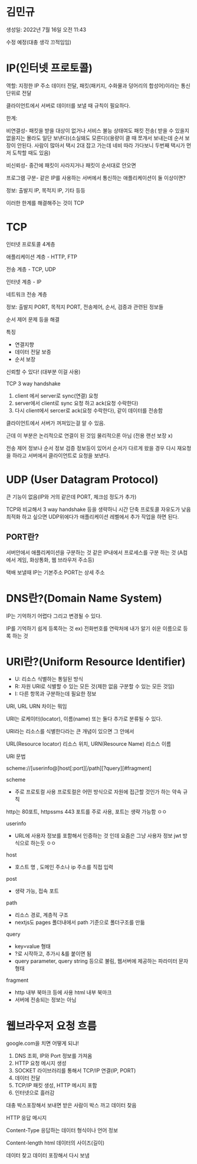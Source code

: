 # 김민규

생성일: 2022년 7월 16일 오전 11:43

수정 예정(대충 생각 끄적임임)

# IP(인터넷 프로토콜)

역할: 지정한 IP 주소 데이터 전달, 패킷(패키지, 수화물과 덩어리의 합성어)이라는 통신단위로 전달

클라이언트에서 서버로 데이터를 보낼 때 규칙이 필요하다.

한계:

비연결성- 패킷을 받을 대상이 없거나 서비스 불능 상태여도 패킷 전송( 받을 수 있을지 없을지는 몰라도 일단 보낸다)(소실돼도 모른다)(용량이 클 때 쪼개서 보내는데 순서 보장이 안된다. 사람이 많아서 택시 2대 잡고 가는데 네비 따라 가다보니 두번째 택시가 먼저 도착할 때도 있음)

비신뢰성- 중간에 패킷이 사라지거나 패킷이 순서대로 안오면

프로그램 구분- 같은 IP를 사용하는 서버에서 통신하는 애플리케이션이 둘 이상이면?

정보: 출발지 IP, 목적지 IP, 기타 등등

이러한 한계를 해결해주는 것이 TCP

# TCP

인터넷 프로토콜 4계층

애플리케이션 계층 - HTTP, FTP

전송 계층 - TCP, UDP

인터넷 계층 - IP

네트워크 전송 계층

정보: 출발지 PORT, 목적지 PORT, 전송제어, 순서, 검증과 관련된 정보들

순서 제어 문제 등을 해결

특징

- 연결지향
- 데이터 전달 보증
- 순서 보장

신뢰할 수 있다! (대부분 이걸 사용)

TCP 3 way handshake

1. client 에서 server로 sync(연결) 요청
2. server에서 client로 sync 요청 하고 ack(요청 수락한다)
3. 다시 client에서 sercer로 ack(요청 수락한다), 같이 데이터를 전송함

클라이언트에서 서버가 꺼져있는걸 알 수 있음.

근데 이 부분은 논리적으로 연결이 된 것임 물리적으론 아님 (전용 랜선 보장 x)

전송 제어 정보나 순서 정보 검증 정보등이 있어서 순서가 다르게 왔을 경우 다시 재요청을 하라고 서버에서 클라이언트로 요청을 보낸다.

# UDP (User Datagram Protocol)

큰 기능이 없음(IP와 거의 같은데 PORT, 체크섬 정도가 추가)

TCP와 비교해서 3 way handshake 등을 생략하니 시간 단축 프로토콜 자유도가 낮음 최적화 하고 싶으면 UDP위에다가 애플리케이션 레벨에서 추가 작업을 하면 된다.

## PORT란?

서버안에서 애플리케이션을 구분하는 것 같은 IP내에서 프로세스를 구분 하는 것 (A컴에서 게임, 화상통화, 웹 브라우저 주소등)

택배 보낼때 IP는 기본주소 PORT는 상세 주소

# DNS란?(Domain Name System)

IP는 기억하기 어렵다 그리고 변경될 수 있다.

IP를 기억하기 쉽게 등록하는 것 ex) 전화번호를 연락처에 내가 알기 쉬운 이름으로 등록 하는 것

# URI란?(Uniform Resource Identifier)

- U: 리소스 식별하는 통일된 방식
- R: 자원 URI로 식별할 수 있는 모든 것(제한 없음 구분할 수 있는 모든 것임)
- I: 다른 항목과 구분하는데 필요한 정보

URI, URL URN 차이는 뭐임

URI는 로케이터(locator), 이름(name) 또는 둘다 추가로 분류될 수 있다.

URI라는 리소스를 식별한다라는 큰 개념이 있으면 그 안에서

URL(Resource locator) 리소스 위치, URN(Resource Name) 리소스 이름

URl 문법

scheme://[userinfo@]host[:port][/path][?query][#fragment]

scheme

- 주로 프로토컬 사용 프로토컬은 어떤 방식으로 자원에 접근할 것인가 하는 약속 규칙

http는 80포트, httpssms 443 포트를 주로 사용, 포트는 생략 가능함 ㅇㅇ

userinfo

- URL에 사용자 정보를 포함해서 인증하는 것 인데 요즘은 그냥 사용자 정보 jwt 방식으로 하는듯 ㅇㅇ

host

- 호스트 명 , 도메인 주소나 ip 주소를 직접 입력

post

- 생략 가능, 접속 포트

path

- 리소스 경로, 계층적 구조
- nextjs도 pages 폴더내에서 path 기준으로 폴더구조를 만듦

query

- key=value 형태
- ?로 시작하고, 추가시 &를 붙이면 됨
- query parameter, query string 등으로 불림, 웹서버에 제공하는 파라미터 문자 형태

fragment

- http 내부 북마크 등에 사용 html 내부 북마크
- 서버에 전송되는 정보는 아님

# 웹브라우저 요청 흐름

google.com을 치면 어떻게 되냐!

1. DNS 조회, IP와 Port 정보를 가져옴
2. HTTP 요청 메시지 생성
3. SOCKET 라이브러리를 통해서 TCP/IP 연결(IP, PORT)
4. 데이터 전달
5. TCP/IP 패킷 생성, HTTP 메시지 포함
6. 인터넷으로 흘러감

대충 박스포장해서 보내면 받은 사람이 박스 까고 데이터 찾음

HTTP 응답 메시지

Content-Type 응답하는 데이터 형식이나 언어 정보

Content-length html 데이터의 사이즈(길이)

데이터 찾고 데이터 포장해서 다시 보냄
